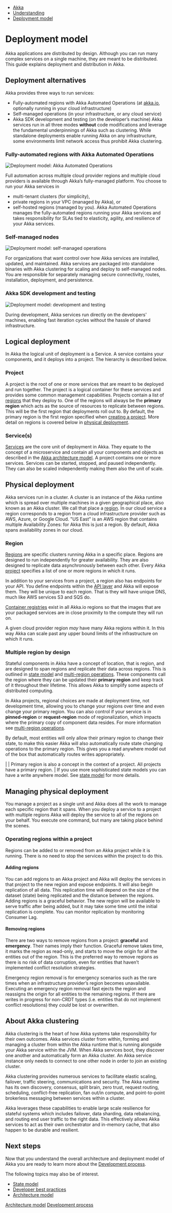 <!-- <nav> -->
- [Akka](../index.html)
- [Understanding](index.html)
- [Deployment model](deployment-model.html)

<!-- </nav> -->

# Deployment model

Akka applications are distributed by design. Although you can run many complex services on a single machine, they are meant to be distributed. This guide explains deployment and distribution in Akka.

## <a href="about:blank#_deployment_alternatives"></a> Deployment alternatives

Akka provides three ways to run services:

- Fully-automated regions with Akka Automated Operations (at [akka.io](https://console.akka.io/), optionally running in your cloud infrastructure)
- Self-managed operations (in your infrastructure, or any cloud service)
- Akka SDK development and testing (on the developer’s machine)
Akka services run in all three modes **without** code modifications and leverage the fundamental underpinnings of Akka such as clustering. While standalone deployments enable running Akka on any infrastructure, some environments limit network access thus prohibit Akka clustering.

### <a href="about:blank#_fully_automated_regions_with_akka_automated_operations"></a> Fully-automated regions with Akka Automated Operations

![Deployment model: Akka Automated Operations](_images/deployment-model_akka-platform.png)


Full automation across multiple cloud provider regions and multiple cloud providers is available through Akka’s fully-managed platform. You choose to run your Akka services in

- multi-tenant clusters (for simplicity),
- private regions in your VPC (managed by Akka), or
- self-hosted regions (managed by you).
Akka Automated Operations manages the fully-automated regions running your Akka services and takes responsibility for SLAs tied to elasticity, agility, and resilience of your Akka services.

### <a href="about:blank#_self_managed_nodes"></a> Self-managed nodes

![Deployment model: self-managed operations](_images/deployment-model_self-managed.png)


For organizations that want control over how Akka services are installed, updated, and maintained. Akka services are packaged into standalone binaries with Akka clustering for scaling and deploy to self-managed nodes. You are responsible for separately managing secure connectivity, routes, installation, deployment, and persistence.

### <a href="about:blank#_akka_sdk_development_and_testing"></a> Akka SDK development and testing

![Deployment model: development and testing](_images/deployment-model_akka-sdk.png)


During development, Akka services run directly on the developers' machines, enabling fast iteration cycles without the hassle of shared infrastructure.

## <a href="about:blank#_logical_deployment"></a> Logical deployment

In Akka the logical unit of deployment is a Service. A service contains your components, and it deploys into a project. The hierarchy is described below.

### <a href="about:blank#_project"></a> Project

A project is the root of one or more services that are meant to be deployed and run together. The project is a logical container for these services and provides some common management capabilities. Projects contain a list of [regions](about:blank#_region) that they deploy to. One of the regions will always be the **primary region** which acts as the source of resources to replicate between regions. This will be the first region that deployments roll out to. By default, the primary region is the first region specified when [creating a project](../operations/projects/create-project.html). More detail on regions is covered below in [physical deployment](about:blank#_physical_deployment).

### <a href="about:blank#_services"></a> Service(s)

[Services](../operations/services/index.html) are the core unit of deployment in Akka. They equate to the concept of a microservice and contain all your components and objects as described in the [Akka architecture model](architecture-model.html). A project contains one or more services. Services can be started, stopped, and paused independently. They can also be scaled independently making them also the unit of scale.

## <a href="about:blank#_physical_deployment"></a> Physical deployment

Akka services run in a cluster. A cluster is an instance of the Akka runtime which is spread over multiple machines in a given geographical place, also known as an Akka cluster. We call that place a [region](about:blank#_region). In our cloud service a region corresponds to a region from a cloud infrastructure provider such as AWS, Azure, or Google Cloud. "US East" is an AWS region that contains multiple Availability Zones: for Akka this is just a region. By default, Akka spans availability zones in our cloud.

### <a href="about:blank#_region"></a> Region

[Regions](../operations/organizations/regions.html) are specific clusters running Akka in a specific place. Regions are designed to run independently for greater availability. They are also designed to replicate data asynchronously between each other. Every Akka [project](about:blank#_project) specifies a list of one or more regions in which it runs.

In addition to your services from a project, a region also has endpoints for your API. You define endpoints within the [API layer](architecture-model.html#_architecture) and Akka will expose them. They will be unique to each region. That is they will have unique DNS, much like AWS services S3 and SQS do.

[Container registries](../operations/projects/container-registries.html) exist in all Akka.io regions so that the images that are your packaged services are in close proximity to the compute they will run on.

A given cloud provider region *may* have many Akka regions within it. In this way Akka can scale past any upper bound limits of the infrastructure on which it runs.

### <a href="about:blank#_multiple_region_by_design"></a> Multiple region by design

Stateful components in Akka have a concept of location, that is region, and are designed to span regions and replicate their data across regions. This is outlined in [state model](state-model.html) and [multi-region operations](multi-region.html). These components call the region where they can be updated their **primary region** and keep track of it throughout their lifetime. This allows Akka to simplify some aspects of distributed computing.

In Akka projects, regional choices are made at deployment time, not development time, allowing you to change your regions over time and even change your primary region. You can also control if your service is in **pinned-region** or **request-region** mode of regionalization, which impacts where the primary copy of component data resides. For more information see [multi-region operations](multi-region.html).

By default, most entities will only allow their primary region to change their state, to make this easier Akka will also automatically route state changing operations to the primary region. This gives you a read anywhere model out of the box that automatically routes writes appropriately.

|  | Primary region is also a concept in the context of a project. All projects have a primary region. |
If you use more sophisticated state models you can have a write anywhere model. See [state model](state-model.html) for more details.

## <a href="about:blank#_managing_physical_deployment"></a> Managing physical deployment

You manage a project as a single unit and Akka does all the work to manage each specific region that it spans. When you deploy a service to a project with multiple regions Akka will deploy the service to all of the regions on your behalf. You execute one command, but many are taking place behind the scenes.

### <a href="about:blank#_operating_regions_within_a_project"></a> Operating regions within a project

Regions can be added to or removed from an Akka project while it is running. There is no need to stop the services within the project to do this.

#### <a href="about:blank#_adding_regions"></a> Adding regions

You can add regions to an Akka project and Akka will deploy the services in that project to the new region and expose endpoints. It will also begin replication of all data. This replication time will depend on the size of the dataset (state) being replicated and the distance between the regions. Adding regions is a graceful behavior. The new region will be available to serve traffic after being added, but it may take some time until the initial replication is complete. You can monitor replication by monitoring Consumer Lag.

#### <a href="about:blank#_removing_regions"></a> Removing regions

There are two ways to remove regions from a project: **graceful** and **emergency**. Their names imply their function. Graceful remove takes time, it marks the region as read-only, and starts to move the origin for all the entities out of the region. This is the preferred way to remove regions as there is no risk of data corruption, even for entities that haven’t implemented conflict resolution strategies.

Emergency region removal is for emergency scenarios such as the rare times when an infrastructure provider’s region becomes unavailable. Executing an emergency region removal fast ejects the region and reassigns the origin for all entities to the remaining regions. If there are writes in progress for non-CRDT types (i.e. entities that do not implement conflict resolutions) they *could* be lost or overwritten.

## <a href="about:blank#_about_akka_clustering"></a> About Akka clustering

Akka clustering is the heart of how Akka systems take responsibility for their own outcomes. Akka services cluster from within, forming and managing a cluster from within the Akka runtime that is running alongside your Akka service within the JVM. When Akka services boot, they discover one another and automatically form an Akka cluster. An Akka service instance only needs to connect to one other node in order to join an existing cluster.

Akka clustering provides numerous services to facilitate elastic scaling, failover, traffic steering, communications and security. The Akka runtime has its own discovery, consensus, split brain, zero trust,
request routing, scheduling, conflict-free replication, fan out/in compute, and point-to-point brokerless messaging between services within a cluster.

Akka leverages these capabilities to enable large scale resilience for stateful systems which includes failover, data sharding, data rebalancing, and routing end user traffic to the right data. This effectively allows Akka services to act as their own orchestrator and in-memory cache, that also happen to be durable and resilient.

## <a href="about:blank#_next_steps"></a> Next steps

Now that you understand the overall architecture and deployment model of Akka you are ready to learn more about the [Development process](development-process.html).

The following topics may also be of interest.

- [State model](state-model.html)
- [Developer best practices](../java/dev-best-practices.html)
- [Architecture model](architecture-model.html)

<!-- <footer> -->
<!-- <nav> -->
[Architecture model](architecture-model.html) [Development process](development-process.html)
<!-- </nav> -->

<!-- </footer> -->

<!-- <aside> -->

<!-- </aside> -->